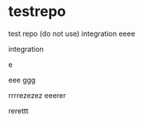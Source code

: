 # testrepo
test repo (do not use)
integration
eeee


integration

e

eee
ggg

rrrrezezez
eeerer

rerettt



